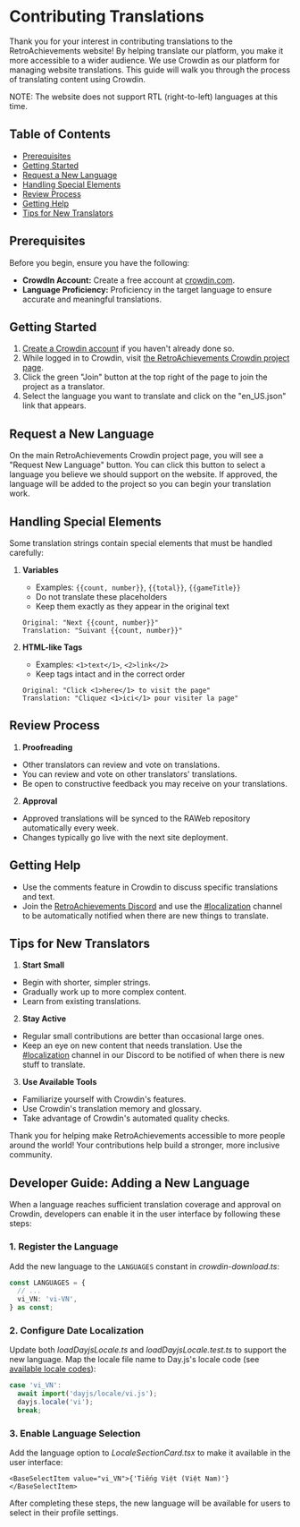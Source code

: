 # Contributing Translations

Thank you for your interest in contributing translations to the RetroAchievements website! By helping translate our platform, you make it more accessible to a wider audience. We use Crowdin as our platform for managing website translations. This guide will walk you through the process of translating content using Crowdin.

NOTE: The website does not support RTL (right-to-left) languages at this time.

## Table of Contents

- [Prerequisites](#prerequisites)
- [Getting Started](#getting-started)
- [Request a New Language](#request-a-new-language)
- [Handling Special Elements](#handling-special-elements)
- [Review Process](#review-process)
- [Getting Help](#getting-help)
- [Tips for New Translators](#tips-for-new-translators)

## Prerequisites

Before you begin, ensure you have the following:

- **CrowdIn Account:** Create a free account at [crowdin.com](https://accounts.crowdin.com/login?continue=%2Fproject%2Fretroachievements).
- **Language Proficiency:** Proficiency in the target language to ensure accurate and meaningful translations.

## Getting Started

1. [Create a Crowdin account](https://accounts.crowdin.com/login?continue=%2Fproject%2Fretroachievements) if you haven't already done so.
2. While logged in to Crowdin, visit [the RetroAchievements Crowdin project page](https://crowdin.com/project/retroachievements).
3. Click the green "Join" button at the top right of the page to join the project as a translator.
4. Select the language you want to translate and click on the "en_US.json" link that appears.

## Request a New Language

On the main RetroAchievements Crowdin project page, you will see a "Request New Language" button. You can click this button to select a language you believe we should support on the website. If approved, the language will be added to the project so you can begin your translation work.

## Handling Special Elements

Some translation strings contain special elements that must be handled carefully:

1. **Variables**

   - Examples: `{{count, number}}`, `{{total}}`, `{{gameTitle}}`
   - Do not translate these placeholders
   - Keep them exactly as they appear in the original text

   ```
   Original: "Next {{count, number}}"
   Translation: "Suivant {{count, number}}"
   ```

2. **HTML-like Tags**
   - Examples: `<1>text</1>`, `<2>link</2>`
   - Keep tags intact and in the correct order
   ```
   Original: "Click <1>here</1> to visit the page"
   Translation: "Cliquez <1>ici</1> pour visiter la page"
   ```

## Review Process

1. **Proofreading**

- Other translators can review and vote on translations.
- You can review and vote on other translators' translations.
- Be open to constructive feedback you may receive on your translations.

2. **Approval**

- Approved translations will be synced to the RAWeb repository automatically every week.
- Changes typically go live with the next site deployment.

## Getting Help

- Use the comments feature in Crowdin to discuss specific translations and text.
- Join the [RetroAchievements Discord](https://discord.gg/invite/retroachievements) and use the [#localization](https://discord.com/channels/310192285306454017/1299083037908406402) channel to be automatically notified when there are new things to translate.

## Tips for New Translators

1. **Start Small**

- Begin with shorter, simpler strings.
- Gradually work up to more complex content.
- Learn from existing translations.

2. **Stay Active**

- Regular small contributions are better than occasional large ones.
- Keep an eye on new content that needs translation. Use the [#localization](https://discord.com/channels/310192285306454017/1299083037908406402) channel in our Discord to be notified of when there is new stuff to translate.

3. **Use Available Tools**

- Familiarize yourself with Crowdin's features.
- Use Crowdin's translation memory and glossary.
- Take advantage of Crowdin's automated quality checks.

Thank you for helping make RetroAchievements accessible to more people around the world! Your contributions help build a stronger, more inclusive community.

## Developer Guide: Adding a New Language

When a language reaches sufficient translation coverage and approval on Crowdin, developers can enable it in the user interface by following these steps:

### 1. Register the Language

Add the new language to the `LANGUAGES` constant in _crowdin-download.ts_:

```ts
const LANGUAGES = {
  // ...
  vi_VN: 'vi-VN',
} as const;
```

### 2. Configure Date Localization

Update both _loadDayjsLocale.ts_ and _loadDayjsLocale.test.ts_ to support the new language. Map the locale file name to Day.js's locale code (see [available locale codes](https://github.com/iamkun/dayjs/tree/dev/src/locale)):

```ts
case 'vi_VN':
  await import('dayjs/locale/vi.js');
  dayjs.locale('vi');
  break;
```

### 3. Enable Language Selection

Add the language option to _LocaleSectionCard.tsx_ to make it available in the user interface:

```tsx
<BaseSelectItem value="vi_VN">{'Tiếng Việt (Việt Nam)'}</BaseSelectItem>
```

After completing these steps, the new language will be available for users to select in their profile settings.
